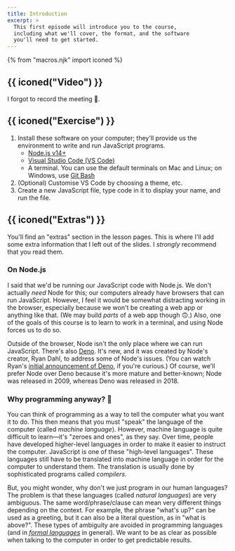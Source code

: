 ```yaml
---
title: Introduction
excerpt: >
  This first episode will introduce you to the course,
  including what we'll cover, the format, and the software
  you'll need to get started.
---
```


{% from "macros.njk" import iconed %}

## {{ iconed("Video") }}

I forgot to record the meeting 🙈.

## {{ iconed("Exercise") }}

1. Install these software on your computer; they'll provide us the environment to write and run JavaScript programs.
   * [Node.js v14+](https://nodejs.org/en/)
   * [Visual Studio Code (<abbr>VS Code</abbr>)](https://code.visualstudio.com/)
   * A terminal. You can use the default terminals on Mac and Linux; on Windows, use [Git Bash](https://git-scm.com/downloads)
1. (Optional) Customise VS Code by choosing a theme, etc.
1. Create a new JavaScript file, type code in it to display your name, and run the file.


## {{ iconed("Extras") }}

You'll find an "extras" section in the lesson pages. This is where I'll add some extra information that I left out of the slides. I _strongly_ recommend that you read them.

### On Node.js

I said that we'd be running our JavaScript code with Node.js. We don't actually _need_ Node for this; our computers already have browsers that can run JavaScript. However, I feel it would be somewhat distracting working in the browser, especially because we won't be creating a web app or anything like that. (We may build _parts_ of a web app though 🙃.) Also, one of the goals of this course is to learn to work in a terminal, and using Node forces us to do so.

Outside of the browser, Node isn't the only place where we can run JavaScript. There's also [Deno](https://deno.land/). It's new, and it was created by Node's creator, Ryan Dahl, to address some of Node's issues. (You can watch Ryan's [initial announcement of Deno](https://youtu.be/M3BM9TB-8yA), if you're curious.) Of course, we'll prefer Node over Deno because it's more mature and better-known; Node was released in 2009, whereas Deno was released in 2018.

### Why programming anyway? 🤔

You can think of programming as a way to tell the computer what you want it to do. This then means
that you must "speak" the language of the computer (called _machine language_). However, machine language is quite difficult to learn&mdash;it's "zeroes and ones", as they say. Over time, people have developed higher-level languages in order to make it easier to instruct the computer. JavaScript is one of these "high-level languages". These languages still have to be translated into machine language in order for the computer to understand them. The translation is usually done by sophisticated programs called <i>compilers</i>.

But, you might wonder, why don't we just program in our human languages? The problem is that these languages (called <i>natural languages</i>) are very ambiguous. The same word/phrase/clause can mean very different things depending on the context. For example, the phrase "what's up?" can be used as a greeting, but it can also be a literal question, as in "what is above?". These types of ambiguity are avoided in programming languages (and in [<i>formal languages</i>](https://www.dictionary.com/browse/formal-language#editors-notes-section-0) in general). We want to be as clear as possible when talking to the computer in order to get predictable results.
